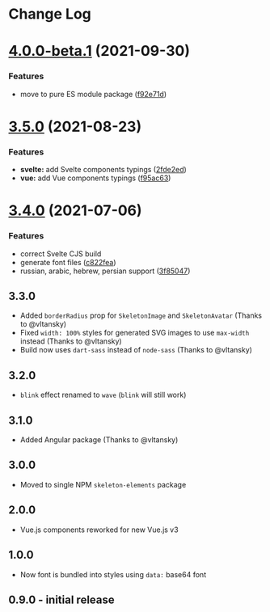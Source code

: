 # Change Log

# [4.0.0-beta.1](https://github.com/nolimits4web/skeleton-elements/compare/v3.5.0...v4.0.0-beta.1) (2021-09-30)

### Features

- move to pure ES module package ([f92e71d](https://github.com/nolimits4web/skeleton-elements/commit/f92e71d15820cba0f36d2c31709eafe0a422d424))

# [3.5.0](https://github.com/nolimits4web/skeleton-elements/compare/v3.4.0...v3.5.0) (2021-08-23)

### Features

- **svelte:** add Svelte components typings ([2fde2ed](https://github.com/nolimits4web/skeleton-elements/commit/2fde2edb51663c3971956305540f34ecc93b82b3))
- **vue:** add Vue components typings ([f95ac63](https://github.com/nolimits4web/skeleton-elements/commit/f95ac63e0d68e563c5167daf191b0f098c851bf9))

# [3.4.0](https://github.com/nolimits4web/skeleton-elements/compare/v3.3.0...v3.4.0) (2021-07-06)

### Features

- correct Svelte CJS build
- generate font files ([c822fea](https://github.com/nolimits4web/skeleton-elements/commit/c822fea2438a0d3b4f1193db5d00c4173608b775))
- russian, arabic, hebrew, persian support ([3f85047](https://github.com/nolimits4web/skeleton-elements/commit/3f85047e65ae629a7e9e29e53abdc83410fc2f9b))

## 3.3.0

- Added `borderRadius` prop for `SkeletonImage` and `SkeletonAvatar` (Thanks to @vltansky)
- Fixed `width: 100%` styles for generated SVG images to use `max-width` instead (Thanks to @vltansky)
- Build now uses `dart-sass` instead of `node-sass` (Thanks to @vltansky)

## 3.2.0

- `blink` effect renamed to `wave` (`blink` will still work)

## 3.1.0

- Added Angular package (Thanks to @vltansky)

## 3.0.0

- Moved to single NPM `skeleton-elements` package

## 2.0.0

- Vue.js components reworked for new Vue.js v3

## 1.0.0

- Now font is bundled into styles using `data:` base64 font

## 0.9.0 - initial release
